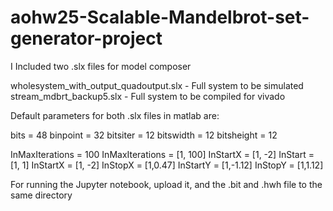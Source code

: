 # aohw25-Scalable-Mandelbrot-set-generator-project

I Included two .slx files for model composer

wholesystem_with_output_quadoutput.slx - Full system to be simulated
stream_mdbrt_backup5.slx - Full system to be compiled for vivado

Default parameters for both .slx files in matlab are:

bits = 48
binpoint = 32
bitsiter = 12
bitswidth = 12
bitsheight = 12


InMaxIterations = 100
InMaxIterations = [1, 100]
InStartX = [1, -2]
InStart = [1, 1]
InStartX = [1, -2]
InStopX = [1,0.47]
InStartY = [1,-1.12]
InStopY = [1,1.12]

For running the Jupyter notebook, upload it, and the .bit and .hwh file to the same directory
